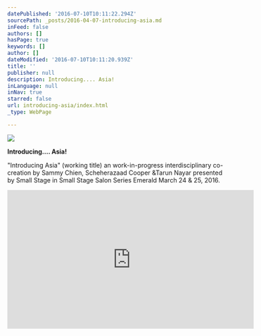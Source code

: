 ```yaml
---
datePublished: '2016-07-10T10:11:22.294Z'
sourcePath: _posts/2016-04-07-introducing-asia.md
inFeed: false
authors: []
hasPage: true
keywords: []
author: []
dateModified: '2016-07-10T10:11:20.939Z'
title: ''
publisher: null
description: Introducing.... Asia!
inLanguage: null
inNav: true
starred: false
url: introducing-asia/index.html
_type: WebPage

---
```

![](https://the-grid-user-content.s3-us-west-2.amazonaws.com/63a246e3-d2be-4e46-aff4-fa16b14b0037.jpg)

**Introducing.... Asia!**

"Introducing Asia" (working title) an work-in-progress interdisciplinary co-creation by Sammy Chien, Scheherazaad Cooper &Tarun Nayar presented by Small Stage in Small Stage Salon Series Emerald‬ March 24 & 25, 2016\.

<iframe width="560" height="315" src="https://www.youtube.com/embed/-L021jcddus" frameborder="0" allowfullscreen\></iframe\>

Co-created by Sammy Chien, Scheherazaad Cooper & Tarun Nayar

Dance - Scheherazaad Cooper

Music - Tarun Nayar

New Media/audiovisual - Sammy Chien

Artistic Producer - Julie-anne Saroyan

Film shot & edited by Joseph Klymkiw

a project of the smallstage incubator

thanks to the Emerald Room and Arts Club Theatre Company

[smallstage.ca][0]

[0]: http://smallstage.ca/